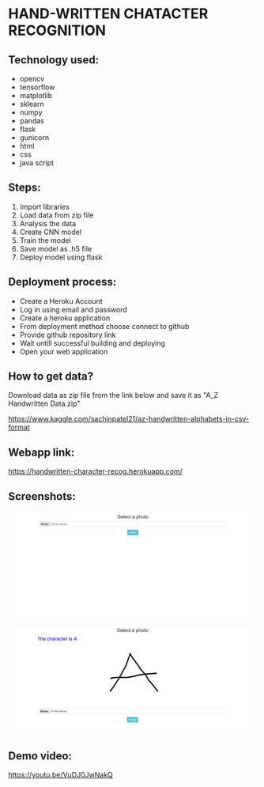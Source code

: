 # HAND-WRITTEN CHATACTER RECOGNITION

## Technology used:
- opencv
- tensorflow
- matplotlib
- sklearn
- numpy
- pandas
- flask
- gunicorn
- html
- css
- java script

## Steps:
1. Import libraries
2. Load data from zip file
3. Analysis the data
4. Create CNN model
5. Train the model
6. Save model as .h5 file
7. Deploy model using flask

## Deployment process:
- Create a Heroku Account
- Log in using email and password
- Create a heroku application
- From deployment method choose connect to github
- Provide github repository link
- Wait untill successful building and deploying
- Open your web application

## How to get data?
Download data as zip file from the link below and save it as "A_Z Handwritten Data.zip"

https://www.kaggle.com/sachinpatel21/az-handwritten-alphabets-in-csv-format

## Webapp link:
https://handwritten-character-recog.herokuapp.com/

## Screenshots:
![My Image](screenshots/img1.png)
![My Image](screenshots/img2.png)

## Demo video:
https://youtu.be/VuDJ0JwNakQ
